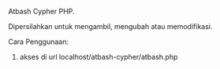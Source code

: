 Atbash Cypher PHP.

Dipersilahkan untuk mengambil, mengubah atau memodifikasi.

Cara Penggunaan:
1. akses di url localhost/atbash-cypher/atbash.php